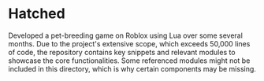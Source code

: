 # Hatched
Developed a pet-breeding game on Roblox using Lua over some several months. Due to the project's extensive scope, which exceeds 50,000 lines of code, the repository contains key snippets and relevant modules to showcase the core functionalities. Some referenced modules might not be included in this directory, which is why certain components may be missing.
